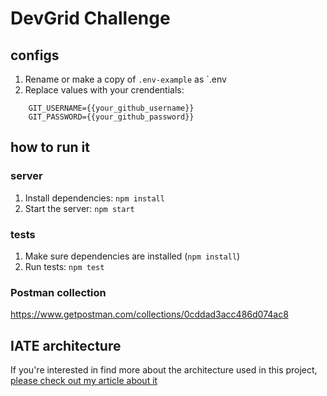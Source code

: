 # DevGrid Challenge

## configs
1. Rename or make a copy of `.env-example` as `.env
2. Replace values with your crendentials:
```
    GIT_USERNAME={{your_github_username}}
    GIT_PASSWORD={{your_github_password}}
```

## how to run it

### server
1. Install dependencies: `npm install`
2. Start the server: `npm start`

### tests
1. Make sure dependencies are installed (`npm install`)
2. Run tests: `npm test`

### Postman collection
https://www.getpostman.com/collections/0cddad3acc486d074ac8

## IATE architecture
If you're interested in find more about the architecture used in this project, [please check out my article about it](https://www.linkedin.com/pulse/iate-yet-another-clean-architecture-andré-feijó-meirelles)

